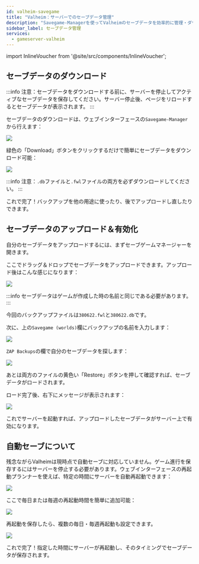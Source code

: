 ```yaml
---
id: valheim-savegame
title: "Valheim：サーバーでのセーブデータ管理"
description: "Savegame-Managerを使ってValheimのセーブデータを効率的に管理・ダウンロード・復元する方法をチェック → 今すぐ詳しく見る"
sidebar_label: セーブデータ管理
services:
  - gameserver-valheim
---
```


import InlineVoucher from '@site/src/components/InlineVoucher';

<InlineVoucher />

## セーブデータのダウンロード

:::info
注意：セーブデータをダウンロードする前に、サーバーを停止してアクティブなセーブデータを保存してください。サーバー停止後、ページをリロードするとセーブデータが表示されます。
:::

セーブデータのダウンロードは、ウェブインターフェースの`Savegame-Manager`から行えます：

![](https://screensaver01.zap-hosting.com/index.php/s/FryL7EXmEYBFBXD/preview)

緑色の「Download」ボタンをクリックするだけで簡単にセーブデータをダウンロード可能：

![](https://screensaver01.zap-hosting.com/index.php/s/2o2gnQ3GKpwc22w/preview)

:::info
注意：`.db`ファイルと`.fwl`ファイルの両方を必ずダウンロードしてください。
:::

これで完了！バックアップを他の用途に使ったり、後でアップロードし直したりできます。

## セーブデータのアップロード＆有効化

自分のセーブデータをアップロードするには、まずセーブゲームマネージャーを開きます。

ここでドラッグ＆ドロップでセーブデータをアップロードできます。アップロード後はこんな感じになります：

![](https://screensaver01.zap-hosting.com/index.php/s/H2RJSyMGeiojfxD/preview)

:::info
セーブデータはゲームが作成した時の名前と同じである必要があります。
:::

今回のバックアップファイルは`380622.fwl`と`380622.db`です。

次に、上の`Savegame (worlds)`欄にバックアップの名前を入力します：

![](https://screensaver01.zap-hosting.com/index.php/s/Ggrys4xKjDm7inz/preview)

`ZAP Backups`の欄で自分のセーブデータを探します：

![](https://screensaver01.zap-hosting.com/index.php/s/beRMYmE4CicDNsz/preview)

あとは両方のファイルの黄色い「Restore」ボタンを押して確認すれば、セーブデータがロードされます。

ロード完了後、右下にメッセージが表示されます：

![](https://screensaver01.zap-hosting.com/index.php/s/Zs9F4rNRen4QMcs/preview)

これでサーバーを起動すれば、アップロードしたセーブデータがサーバー上で有効になります。



## 自動セーブについて

残念ながらValheimは現時点で自動セーブに対応していません。ゲーム進行を保存するにはサーバーを停止する必要があります。ウェブインターフェースの再起動プランナーを使えば、特定の時間にサーバーを自動再起動できます：

![](https://screensaver01.zap-hosting.com/index.php/s/gTp5yJDQyHKX7eF/preview)

ここで毎日または毎週の再起動時間を簡単に追加可能：

![](https://screensaver01.zap-hosting.com/index.php/s/nyqbMzjNL78qz9K/preview)

再起動を保存したら、複数の毎日・毎週再起動も設定できます。

![](https://screensaver01.zap-hosting.com/index.php/s/BddatyGLAZZWnCA/preview)

これで完了！指定した時間にサーバーが再起動し、そのタイミングでセーブデータが保存されます。

<InlineVoucher />